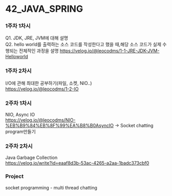 # 42_JAVA_SPRING

### 1주차 1차시
Q1. JDK, JRE, JVM에 대해 설명</br>
Q2. hello world를 출력하는 소스 코드를 작성한다고 했을 때,해당 소스 코드가 실제 수행되는 전체적인 과정을 설명
https://velog.io/@leocodms/1-1-JRE-JDK-JVM-Helloworld

### 1주차 2차시
I/O에 관해 최대한 공부하기(파일, 소켓, NIO..)</br>
https://velog.io/@leocodms/1-2-IO

### 2주차 1차시
NIO, Async IO</br>
https://velog.io/@leocodms/NIO-%EB%B9%84%EB%8F%99%EA%B8%B0AsyncIO
-> Socket chatting program만들기

### 2주차 2차시
Java Garbage Collection</br>
https://velog.io/write?id=eaaf8d3b-53ac-4265-a2aa-1badc373cbf0

### Project
socket programming - multi thread chatting
